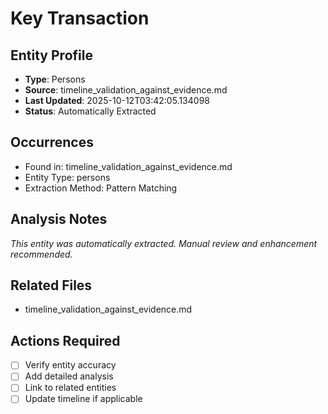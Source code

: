 # Key Transaction

## Entity Profile
- **Type**: Persons
- **Source**: timeline_validation_against_evidence.md
- **Last Updated**: 2025-10-12T03:42:05.134098
- **Status**: Automatically Extracted

## Occurrences
- Found in: timeline_validation_against_evidence.md
- Entity Type: persons
- Extraction Method: Pattern Matching

## Analysis Notes
*This entity was automatically extracted. Manual review and enhancement recommended.*

## Related Files
- timeline_validation_against_evidence.md

## Actions Required
- [ ] Verify entity accuracy
- [ ] Add detailed analysis
- [ ] Link to related entities
- [ ] Update timeline if applicable
